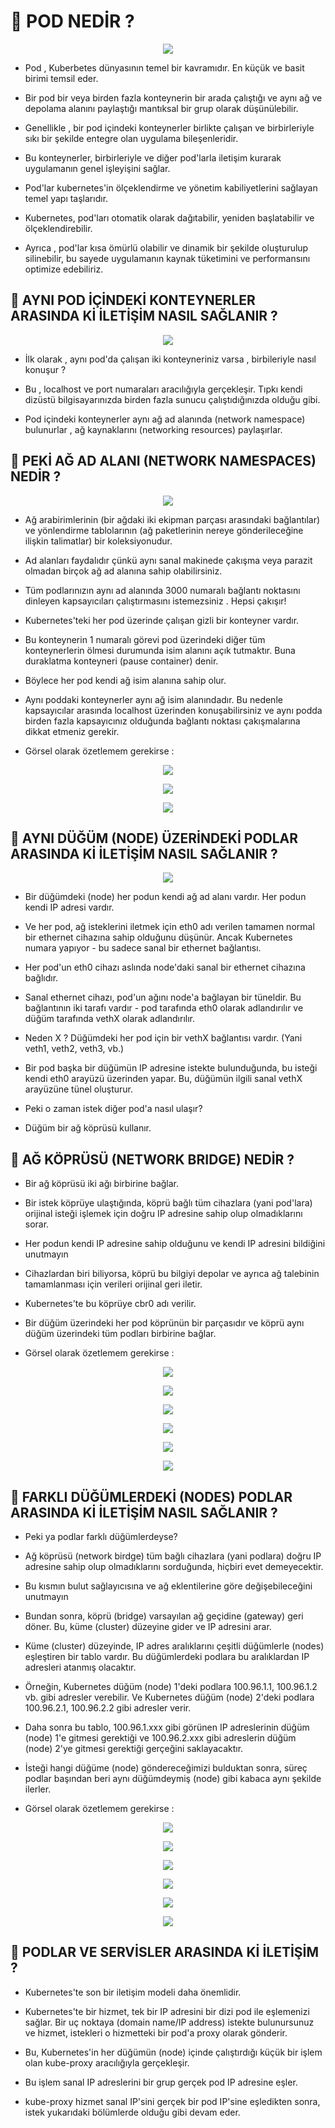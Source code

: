 # 🎯 POD NEDİR ? 

<p align ="center">
<img src = "https://github.com/rasitesdmr/kubernetes/blob/master/pod-overview/images/pod1.png">
</p>

* Pod , Kuberbetes dünyasının temel bir kavramıdır. En küçük ve basit birimi temsil eder. 

* Bir pod bir veya birden fazla konteynerin bir arada çalıştığı ve aynı ağ ve depolama alanını paylaştığı mantıksal bir grup olarak düşünülebilir.

* Genellikle , bir pod içindeki konteynerler birlikte çalışan ve birbirleriyle sıkı bir şekilde entegre olan uygulama bileşenleridir.

* Bu konteynerler, birbirleriyle ve diğer pod'larla iletişim kurarak uygulamanın genel işleyişini sağlar.

* Pod'lar kubernetes'in ölçeklendirme ve yönetim kabiliyetlerini sağlayan temel yapı taşlarıdır.

* Kubernetes, pod'ları otomatik olarak dağıtabilir, yeniden başlatabilir ve ölçeklendirebilir.

* Ayrıca , pod'lar kısa ömürlü olabilir ve dinamik bir şekilde oluşturulup silinebilir, bu sayede uygulamanın kaynak tüketimini ve performansını optimize edebiliriz.

## 📌 AYNI POD İÇİNDEKİ KONTEYNERLER ARASINDA Kİ İLETİŞİM NASIL SAĞLANIR ?

<p align ="center">
<img src = "https://github.com/rasitesdmr/kubernetes/blob/master/pod-overview/images/pod2.png">
</p>

* İlk olarak , aynı pod'da çalışan iki konteyneriniz varsa , birbileriyle nasıl konuşur ?

* Bu , localhost ve port numaraları aracılığıyla gerçekleşir. Tıpkı kendi dizüstü bilgisayarınızda birden fazla sunucu çalıştıdığınızda olduğu gibi.

* Pod içindeki konteynerler aynı ağ ad alanında (network namespace) bulunurlar , ağ kaynaklarını (networking resources) paylaşırlar.

## 📌 PEKİ AĞ AD ALANI (NETWORK NAMESPACES) NEDİR ?

<p align ="center">
<img src = "https://github.com/rasitesdmr/kubernetes/blob/master/pod-overview/images/pod3.png">
</p>

* Ağ arabirimlerinin (bir ağdaki iki ekipman parçası arasındaki bağlantılar) ve yönlendirme tablolarının (ağ paketlerinin nereye gönderileceğine ilişkin talimatlar) bir koleksiyonudur.

* Ad alanları faydalıdır çünkü aynı sanal makinede çakışma veya parazit olmadan birçok ağ ad alanına sahip olabilirsiniz.

* Tüm podlarınızın aynı ad alanında 3000 numaralı bağlantı noktasını dinleyen kapsayıcıları çalıştırmasını istemezsiniz . Hepsi çakışır!

* Kubernetes'teki her pod üzerinde çalışan gizli bir konteyner vardır.

* Bu konteynerin 1 numaralı görevi pod üzerindeki diğer tüm konteynerlerin ölmesi durumunda isim alanını açık tutmaktır. Buna duraklatma konteyneri (pause container) denir.

* Böylece her pod kendi ağ isim alanına sahip olur. 

* Aynı poddaki konteynerler aynı ağ isim alanındadır. Bu nedenle kapsayıcılar arasında localhost üzerinden konuşabilirsiniz ve aynı podda birden fazla kapsayıcınız olduğunda bağlantı noktası çakışmalarına dikkat etmeniz gerekir.

* Görsel olarak özetlemem gerekirse : 

<p align ="center">
<img src = "https://github.com/rasitesdmr/kubernetes/blob/master/pod-overview/images/pod4.png">
</p>

<p align ="center">
<img src = "https://github.com/rasitesdmr/kubernetes/blob/master/pod-overview/images/pod5.png">
</p>

<p align ="center">
<img src = "https://github.com/rasitesdmr/kubernetes/blob/master/pod-overview/images/pod6.png">
</p>

## 📌 AYNI DÜĞÜM (NODE) ÜZERİNDEKİ PODLAR ARASINDA Kİ İLETİŞİM NASIL SAĞLANIR ?

<p align ="center">
<img src = "https://github.com/rasitesdmr/kubernetes/blob/master/pod-overview/images/pod7.png">
</p>

* Bir düğümdeki (node) her podun kendi ağ ad alanı vardır. Her podun kendi IP adresi vardır.

* Ve her pod, ağ isteklerini iletmek için eth0 adı verilen tamamen normal bir ethernet cihazına sahip olduğunu düşünür. Ancak Kubernetes numara yapıyor - bu sadece sanal bir ethernet bağlantısı.

* Her pod'un eth0 cihazı aslında node'daki sanal bir ethernet cihazına bağlıdır.

* Sanal ethernet cihazı, pod'un ağını node'a bağlayan bir tüneldir. Bu bağlantının iki tarafı vardır - pod tarafında eth0 olarak adlandırılır ve düğüm tarafında vethX olarak adlandırılır.

* Neden X ? Düğümdeki her pod için bir vethX bağlantısı vardır. (Yani veth1, veth2, veth3, vb.)

* Bir pod başka bir düğümün IP adresine istekte bulunduğunda, bu isteği kendi eth0 arayüzü üzerinden yapar. Bu, düğümün ilgili sanal vethX arayüzüne tünel oluşturur.

* Peki o zaman istek diğer pod'a nasıl ulaşır? 

* Düğüm bir ağ köprüsü kullanır.

## 📌 AĞ KÖPRÜSÜ (NETWORK BRIDGE) NEDİR ?

* Bir ağ köprüsü iki ağı birbirine bağlar.

* Bir istek köprüye ulaştığında, köprü bağlı tüm cihazlara (yani pod'lara) orijinal isteği işlemek için doğru IP adresine sahip olup olmadıklarını sorar.

* Her podun kendi IP adresine sahip olduğunu ve kendi IP adresini bildiğini unutmayın

* Cihazlardan biri biliyorsa, köprü bu bilgiyi depolar ve ayrıca ağ talebinin tamamlanması için verileri orijinal geri iletir.

* Kubernetes'te bu köprüye cbr0 adı verilir. 

* Bir düğüm üzerindeki her pod köprünün bir parçasıdır ve köprü aynı düğüm üzerindeki tüm podları birbirine bağlar.

* Görsel olarak özetlemem gerekirse : 

<p align ="center">
<img src = "https://github.com/rasitesdmr/kubernetes/blob/master/pod-overview/images/pod8.png">
</p>

<p align ="center">
<img src = "https://github.com/rasitesdmr/kubernetes/blob/master/pod-overview/images/pod9.png">
</p>

<p align ="center">
<img src = "https://github.com/rasitesdmr/kubernetes/blob/master/pod-overview/images/pod10.png">
</p>

<p align ="center">
<img src = "https://github.com/rasitesdmr/kubernetes/blob/master/pod-overview/images/pod11.png">
</p>

<p align ="center">
<img src = "https://github.com/rasitesdmr/kubernetes/blob/master/pod-overview/images/pod12.png">
</p>

<p align ="center">
<img src = "https://github.com/rasitesdmr/kubernetes/blob/master/pod-overview/images/pod13.png">
</p>

## 📌 FARKLI DÜĞÜMLERDEKİ (NODES) PODLAR ARASINDA Kİ İLETİŞİM NASIL SAĞLANIR ?

* Peki ya podlar farklı düğümlerdeyse?

* Ağ köprüsü (network birdge) tüm bağlı cihazlara (yani podlara) doğru IP adresine sahip olup olmadıklarını sorduğunda, hiçbiri evet demeyecektir.

* Bu kısmın bulut sağlayıcısına ve ağ eklentilerine göre değişebileceğini unutmayın

* Bundan sonra, köprü (bridge) varsayılan ağ geçidine (gateway) geri döner. Bu, küme (cluster) düzeyine gider ve IP adresini arar.

* Küme (cluster) düzeyinde, IP adres aralıklarını çeşitli düğümlerle (nodes) eşleştiren bir tablo vardır. Bu düğümlerdeki podlara bu aralıklardan IP adresleri atanmış olacaktır.

* Örneğin, Kubernetes düğüm (node) 1'deki podlara 100.96.1.1, 100.96.1.2 vb. gibi adresler verebilir. Ve Kubernetes düğüm (node) 2'deki podlara 100.96.2.1, 100.96.2.2 gibi adresler verir.

* Daha sonra bu tablo, 100.96.1.xxx gibi görünen IP adreslerinin düğüm (node) 1'e gitmesi gerektiği ve 100.96.2.xxx gibi adreslerin düğüm (node) 2'ye gitmesi gerektiği gerçeğini saklayacaktır.

* İsteği hangi düğüme (node) göndereceğimizi bulduktan sonra, süreç podlar başından beri aynı düğümdeymiş (node) gibi kabaca aynı şekilde ilerler.

* Görsel olarak özetlemem gerekirse : 

<p align ="center">
<img src = "https://github.com/rasitesdmr/kubernetes/blob/master/pod-overview/images/pod14.png">
</p>

<p align ="center">
<img src = "https://github.com/rasitesdmr/kubernetes/blob/master/pod-overview/images/pod15.png">
</p>

<p align ="center">
<img src = "https://github.com/rasitesdmr/kubernetes/blob/master/pod-overview/images/pod16.png">
</p>

<p align ="center">
<img src = "https://github.com/rasitesdmr/kubernetes/blob/master/pod-overview/images/pod17.png">
</p>

<p align ="center">
<img src = "https://github.com/rasitesdmr/kubernetes/blob/master/pod-overview/images/pod18.png">
</p>

<p align ="center">
<img src = "https://github.com/rasitesdmr/kubernetes/blob/master/pod-overview/images/pod19.png">
</p>

## 📌 PODLAR VE SERVİSLER ARASINDA Kİ İLETİŞİM ?

* Kubernetes'te son bir iletişim modeli daha önemlidir.

* Kubernetes'te bir hizmet, tek bir IP adresini bir dizi pod ile eşlemenizi sağlar. Bir uç noktaya (domain name/IP address) istekte bulunursunuz ve hizmet, istekleri o hizmetteki bir pod'a proxy olarak gönderir.

* Bu, Kubernetes'in her düğümün (node) içinde çalıştırdığı küçük bir işlem olan kube-proxy aracılığıyla gerçekleşir.

* Bu işlem sanal IP adreslerini bir grup gerçek pod IP adresine eşler.

* kube-proxy hizmet sanal IP'sini gerçek bir pod IP'sine eşledikten sonra, istek yukarıdaki bölümlerde olduğu gibi devam eder.

